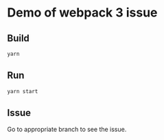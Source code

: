 # Demo of webpack 3 issue

## Build

```bash
yarn
```

## Run

```bash
yarn start
```

## Issue

Go to appropriate branch to see the issue.